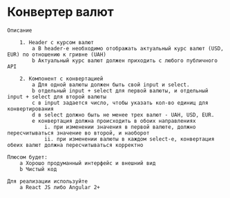 # Конвертер валют

    Описание

        1. Header с курсом валют
            a В header-е необходимо отображать актуальный курс валют (USD, EUR) по отношению к гривне (UAH)
            b Актуальный курс валют должен приходить с любого публичного API

        2. Компонент с конвертацией
            a Для одной валюты должен быть свой input и select.
            b отдельный input + select для первой валюты, и отдельный input + select для второй валюты
            c в input задается число, чтобы указать кол-во единиц для конвертирования
            d в select должно быть не менее трех валют - UAH, USD, EUR.
            e конвертация должна происходить в обоих направлениях
                i. при изменении значения в первой валюте, должно пересчитываться значение во второй, и наоборот
                ii. при изменении валюты в каждом select-е, конвертация обеих валют должна пересчитываться корректно

    Плюсом будет:
        a Хорошо продуманный интерфейс и внешний вид
        b Чистый код

    Для реализации используйте
        a React JS либо Angular 2+
